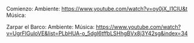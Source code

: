 Comienzo:
	Ambiente: https://www.youtube.com/watch?v=oy0jX_I1CIU&t
	Música: 

Zarpar el Barco:
	Ambiente:
	Música: https://www.youtube.com/watch?v=UgrFlGuloVE&list=PLbHUA-o_5dgI6tffbLSHhgBVx8j3Y42sg&index=34